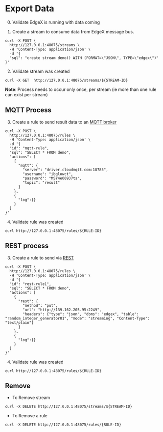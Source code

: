 # Export Data 

0. Validate EdgeX is running with data coming 

1. Create a stream to consume data from EdgeX message bus.
```
curl -X POST \
  http://127.0.0.1:48075/streams \
  -H 'Content-Type: application/json' \
  -d '{
  "sql": "create stream demo() WITH (FORMAT=\"JSON\", TYPE=\"edgex\")"
}'
```

2. Validate stream was created 
```
curl -X GET  http://127.0.0.1:48075/streams/${STREAM-ID} 
```
**Note**: Process needs to occur only once, per stream (ie more than one rule can exist per stream) 

## MQTT Process 
3. Create a rule to send result data to an [MQTT broker](https://github.com/emqx/kuiper/blob/master/docs/en_US/rules/sinks/mqtt.md)  
```
curl -X POST \
  http://127.0.0.1:48075/rules \
  -H 'Content-Type: application/json' \
  -d '{
  "id": "mqtt-rule",
  "sql": "SELECT * FROM demo",
  "actions": [
    {
      "mqtt": {
        "server": "driver.cloudmqtt.com:18785",
        "username": "ibglowct",
        "password": "MSY4e009J7ts", 
        "topic": "result"
      }
    },
    {
      "log":{}
    }
  ]
}'

```

4. Validate rule was created 
```
curl http://127.0.0.1:48075/rules/${RULE-ID}
```

## REST process 
3. Create a rule to send via [REST](https://github.com/emqx/kuiper/blob/master/docs/en_US/rules/sinks/rest.md) 
```
curl -X POST \
  http://127.0.0.1:48075/rules \
  -H 'Content-Type: application/json' \
  -d '{
  "id": "rest-rule1",
  "sql": "SELECT * FROM demo",
  "actions": [
    {
      "rest": {
        "method": "put",
        "url": "http://139.162.205.95:2249",
        "headers": {"type": "json", "dbms": "edgex", "table": "random_integer_generator01", "mode": "streaming", "Content-Type": "text/plain"}
      }
    },
    {
      "log":{}
    }
  ]
}'
```

4. Validate rule was created 
```
curl http://127.0.0.1:48075/rules/${RULE-ID}
```


## Remove 
* To Remove stream 
```
curl -X DELETE http://127.0.0.1:48075/streams/${STREAM-ID}
```

* To Remove a rule
```
curl -X DELETE http://127.0.0.1:48075/rules/{RULE-ID}
```

